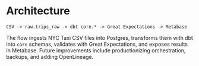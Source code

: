# Architecture

```
CSV -> raw.trips_raw -> dbt core.* -> Great Expectations -> Metabase
```

The flow ingests NYC Taxi CSV files into Postgres, transforms them with dbt into
`core` schemas, validates with Great Expectations, and exposes results in Metabase.
Future improvements include productionizing orchestration, backups, and adding OpenLineage.
